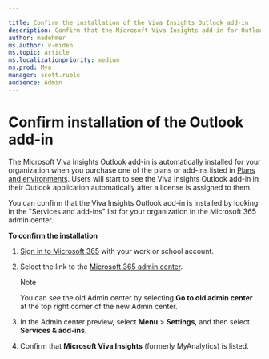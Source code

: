 ```yaml
---

title: Confirm the installation of the Viva Insights Outlook add-in
description: Confirm that the Microsoft Viva Insights add-in for Outlook is installed
author: madehmer
ms.author: v-mideh
ms.topic: article
ms.localizationpriority: medium 
ms.prod: Mya
manager: scott.ruble
audience: Admin
---
```


# Confirm installation of the Outlook add-in

The Microsoft Viva Insights Outlook add-in is automatically installed for your organization when you purchase one of the plans or add-ins listed in [Plans and environments](../overview/plans-environments.md). Users will start to see the Viva Insights Outlook add-in in their Outlook application automatically after a license is assigned to them.

You can confirm that the Viva Insights Outlook add-in is installed by looking in the "Services and add-ins" list for your organization in the Microsoft 365 admin center.

**To confirm the installation**

1. [Sign in to Microsoft 365](https://support.microsoft.com/office/where-to-sign-into-microsoft-365-for-business-e9eb7d51-5430-4929-91ab-6157c5a050b4) with your work or school account.
2. Select the link to the [Microsoft 365 admin center](https://aka.ms/admincenter).

   >[!Note]
   >You can see the old Admin center by selecting **Go to old admin center** at the top right corner of the new Admin center.

3. In the Admin center preview, select **Menu** > **Settings**, and then select **Services & add-ins**.
4. Confirm that **Microsoft Viva Insights** (formerly MyAnalytics) is listed.
